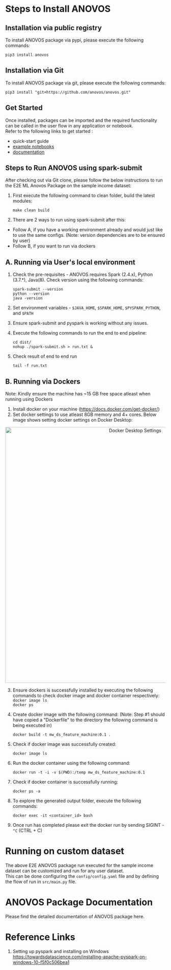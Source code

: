 # Steps to Install ANOVOS

## Installation via public registry

To install ANOVOS package via pypi, please execute the following commands:  

`pip3 install anovos`


## Installation via Git

To install ANOVOS package via git, please execute the following commands:  

`pip3 install "git+https://github.com/anovos/anovos.git"`


## Get Started

Once installed, packages can be imported and the required functionality can be called in the user flow in any application or notebook. <br/>
Refer to the following links to get started :

- quick-start guide
- [example notebooks](https://github.com/anovos/anovos/tree/main/notebooks)
- [documentation](https://docs.anovos.ai)

## Steps to Run ANOVOS using spark-submit

After checking out via Git clone, please follow the below instructions to run the E2E ML Anovos Package on the sample income dataset: 

1. First execute the following command to clean folder, build the latest modules: 
	
	`make clean build`

2. There are 2 ways to run using spark-submit after this:

- Follow A, if you have a working environment already and would just like to use the same configs. (Note: version dependencies are to be ensured by user)
- Follow B, if you want to run via dockers

## A. Running via User's local environment

1. Check the pre-requisites - ANOVOS requires Spark (2.4.x), Python (3.7.*), Java(8). Check version using the following commands: 

	`spark-submit --version`<br/>
	`python --version`<br/>
	`java -version`

2. Set environment variables - `$JAVA_HOME`, `$SPARK_HOME`, `$PYSPARK_PYTHON`, and `$PATH`
3. Ensure spark-submit and pyspark is working without any issues.
4. Execute the following commands to run the end to end pipeline: 

	`cd dist/`<br/>
	`nohup ./spark-submit.sh > run.txt &`

5. Check result of end to end run

	`tail -f run.txt`

## B. Running via Dockers

Note: Kindly ensure the machine has ~15 GB free space atleast when running using Dockers

1. Install docker on your machine (https://docs.docker.com/get-docker/)
2. Set docker settings to use atleast 8GB memory and 4+ cores. Below image shows setting docker settings on Docker Desktop:

<p align="center">
  <img src="https://anovos.github.io/anovos-docs/assets/docker_desktop_settings.png" width="800" title="Docker Desktop Settings">
</p>

3. Ensure dockers is successfully installed by executing the following commands to check docker image and docker container respectively:
	`docker image ls`<br>
	`docker ps`

4. Create docker image with the following command: (Note: Step #1 should have copied a "Dockerfile" to the directory the following command is being executed in)
	
	`docker build -t mw_ds_feature_machine:0.1 .`

5. Check if docker image was successfully created: 

	`docker image ls`

6. Run the docker container using the following command:

	`docker run -t -i -v $(PWD):/temp mw_ds_feature_machine:0.1`

7. Check if docker container is successfully running: 

	`docker ps -a`

8. To explore the generated output folder, execute the following commands:

	`docker exec -it <container_id> bash`

9. Once run has completed please exit the docker run by sending SIGINT - `^C` (CTRL + C)


# Running on custom dataset

The above E2E ANOVOS package run executed for the sample income dataset can be customized and run for any user dataset. <br>
This can be done configuring the `config/config.yaml` file and by defining the flow of run in `src/main.py` file.

# ANOVOS Package Documentation

Please find the detailed documentation of ANOVOS package here.

# Reference Links

1. Setting up pyspark and installing on Windows <br>
https://towardsdatascience.com/installing-apache-pyspark-on-windows-10-f5f0c506bea1

